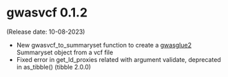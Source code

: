 # gwasvcf 0.1.2
(Release date: 10-08-2023)

* New gwasvcf_to_summaryset function to create a [gwasglue2](https://mrcieu.github.io/gwasglue2) Summaryset object from a vcf file
* Fixed error in get_ld_proxies related with argument validate, deprecated in as_tibble() (tibble 2.0.0)
  
